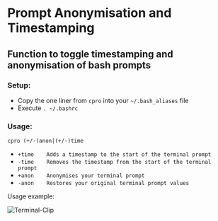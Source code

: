 # Prompt Anonymisation and Timestamping
## Function to toggle timestamping and anonymisation of bash prompts

### Setup:
* Copy the one liner from `cpro` into your `~/.bash_aliases` file
* Execute `. ~/.bashrc`

### Usage:
```cpro (+/-)anon|(+/-)time```
* `+time    Adds a timestamp to the start of the terminal prompt`
* `-time    Removes the timestamp from the start of the terminal prompt`
* `+anon    Anonymises your terminal prompt`
* `-anon    Restores your original terminal prompt values`


Usage example:

![Terminal-Clip](https://i.imgur.com/4b4Vvs0.png)
